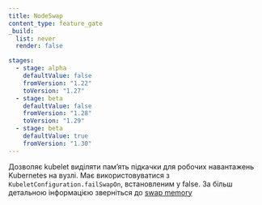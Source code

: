 ```yaml
---
title: NodeSwap
content_type: feature_gate
_build:
  list: never
  render: false

stages:
  - stage: alpha 
    defaultValue: false
    fromVersion: "1.22"
    toVersion: "1.27"
  - stage: beta
    defaultValue: false
    fromVersion: "1.28"
    toVersion: "1.29"
  - stage: beta
    defaultValue: true
    fromVersion: "1.30"
---
```

Дозволяє kubelet виділяти памʼять підкачки для робочих навантажень Kubernetes на вузлі. Має використовуватися з `KubeletConfiguration.failSwapOn`, встановленим у false. За більш детальною інформацією зверніться до [swap memory](/uk/docs/concepts/architecture/nodes/#swap-memory)
